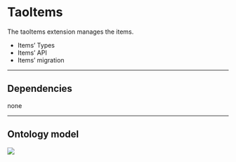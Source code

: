 <!--
parent: Framework-Extensions
created_at: '2012-02-10 15:01:29'
updated_at: '2013-03-13 15:16:05'
authors:
    - 'Jérôme Bogaerts'
contributors:
    - 'Joel Bout'
tags:
    - Framework-Extensions
-->

TaoItems
========

The taoItems extension manages the items.

-   Items’ Types
-   Items’ API
-   Items’ migration

------------------------------------------------------------------------

Dependencies
------------

none

------------------------------------------------------------------------

Ontology model
--------------

![](http://forge.taotesting.com/attachments/1222/taoItemRDF.png)


